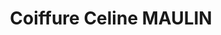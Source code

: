 ---
title: "Coiffure Celine MAULIN"
url: /saint-jean-de-la-ruelle/coiffure-celine-maulin/
shop: coiffeur
---